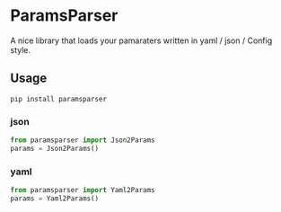 # ParamsParser

A nice library that loads your pamaraters written in yaml / json / Config style.

## Usage

```pip install paramsparser```

### json

```python
from paramsparser import Json2Params
params = Json2Params()
```

### yaml

```python
from paramsparser import Yaml2Params
params = Yaml2Params()
```

